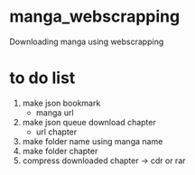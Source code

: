 # manga_webscrapping
Downloading manga using webscrapping

# to do list
1. make json bookmark
    - manga url
2. make json queue download chapter
    - url chapter
3. make folder name using manga name
4. make folder chapter
5. compress downloaded chapter -> cdr or rar
